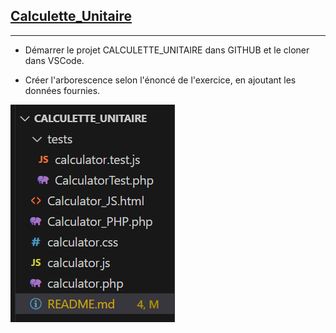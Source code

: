## <u> Calculette_Unitaire </u>
****
* Démarrer le projet CALCULETTE_UNITAIRE dans GITHUB et le cloner dans VSCode.  
>
* Créer l'arborescence selon l'énoncé de l'exercice, en ajoutant les données fournies.  
>
![alt text](Pictures/arborescenceFromScratch.PNG)  


